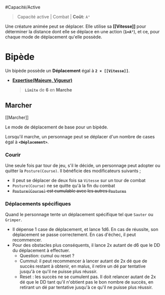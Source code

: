 #Capacité/Active
> Capacité active | Combat |
> **Coût:** `A°`

Une créature animée peut se déplacer.
Elle utilise sa **[[Vitesse]]** pour déterminer la distance dont elle se déplace en une action (**`1×A°`**), et ce, pour chaque mode de déplacement qu'elle possède. 

# Bipède

Un bipède possède un **Déplacement** égal à **`2 × [[Vitesse]]`**.


* **[Expertise(Majeure, Vigueur)](https://trello.com/c/0EKOzT2h)**
    > **`Limite`** de **6** en **Marche**

## Marcher 
[[Marcher]]

Le mode de déplacement de base pour un bipède. 

Lorsqu'il marche, un personnage peut se déplacer  d'un nombre de cases égal à **`<Déplacement>`**.

### Courir
Une seule fois par tour de jeu, s'il le décide, un personnage peut adopter ou quitter la `Posture(Course)`.
Il bénéficie des modificateurs suivants ; 

 * Il peut se déplacer de deux fois sa `Vitesse` sur un tour de combat
 * `Posture(Course)` ne se quitte qu'à la fin du combat
 * ~~`Posture(Course)` est cumulable avec les autres `Postures`~~

### Déplacements spécifiques
Quand le personnage tente un déplacement spécifique tel que `Sauter` ou `Grimper`.
- Il dépense 1 case de déplacement, et lance 1d6. En cas de réussite, son déplacement se passe correctement. En cas d'échec, il peut recommencer.
- Pour des obstacles plus conséquents, il lance 2x autant de d6 que le DD du déplacement à effectuer. 
    - Question: cumul ou reset ?
    - Cummul: il peut recommencer à lancer autant de 2x dé que de succès restant à obtenir, en malus, il retire un dé par tentative jusqu'à ce qu'il ne puisse plus réussir. 
    - Reset : les succès ne se cumulent pas. Il doit relancer autant de 2x dé que le DD tant qu'il n'obtient pas le bon nombre de succès, en retirant un dé par tentative jusqu'à ce qu'il ne puisse plus réussir.
